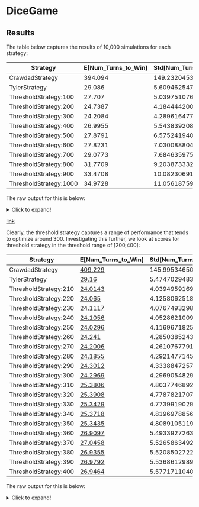 # DiceGame



## Results

The table below captures the results of 10,000 simulations for each strategy:

| Strategy | E[Num_Turns_to_Win] | Std[Num_Turns_to_Win] | E[Final_Score] | Std[Final_Score] | E[Score_Per_Turn] | Std[Score_Per_Turn] | E[Rolls_Per_Turn] | Std[Rolls_Per_Turn] |
| --- | ----------- | --- | ----------- |  --- | ----------- |  --- | ----------- |  --- |
|CrawdadStrategy|394.094|149.23204537688065|10701.75|583.4765482711215|33.1|217.74251261938218|3.922|2.49482266707278|
|TylerStrategy|29.086|5.60946254734534|10359.8|493.5509624674563|357.25|356.71021807579285|1.014|0.1334983963267792|
|ThresholdStrategy:100|27.707|5.039751076103949|10345.285|415.2616801503603|372.95|356.5263084273867|1.0911|0.28845989480531103|
|ThresholdStrategy:200|24.7387|4.184444200527321|10339.4|392.7213554243016|417.14|358.32884387952305|1.4038|0.5919295549808321|
|ThresholdStrategy:300|24.2084|4.28961647714013|10355.06|384.65594031451263|427.715|373.7727911244189|1.8504|0.8570258393589618|
|ThresholdStrategy:400|26.9955|5.543839208104482|10394.04|391.76884343024045|386.25|423.0500379783263|2.2436|1.131188312660571|
|ThresholdStrategy:500|27.8791|6.575241940085329|10458.535|423.50128584091794|375.81|471.76434801710695|2.5107|1.2925372626185776|
|ThresholdStrategy:600|27.8231|7.030088804905703|10497.2|440.2766679650824|374.175|495.25129657546177|2.6871|1.3262614700535844|
|ThresholdStrategy:700|29.0773|7.68463597530861|10536.24|461.1349335527447|369.75|530.3881301998242|2.851|1.393267066757817|
|ThresholdStrategy:800|31.7709|9.20387333237653|10587.49|473.27306984431726|341.935|553.4056663589159|3.0229|1.4940544869183947|
|ThresholdStrategy:900|33.4708|10.08230691118184|10616.35|483.87146088508456|313.385|557.6066573252415|3.1285|1.550815350976796|
|ThresholdStrategy:1000|34.9728|11.056187592855363|10667.92|512.442809846461|304.88|570.4969169708345|3.2455|1.6763981570850368|

The raw output for this is below:

<details>
  <summary>Click to expand!</summary>
  
  ## Heading
  ```
  
  ```
</details>

[link](readme/images/final_score_per_game_for_strategy_crawdadstrategy.png)





Clearly, the threshold strategy captures a range of performance that tends to optimize around 300. Investigating this further, we look at scores for threshold strategy in the threshold range of [200,400]:

| Strategy | E[Num_Turns_to_Win] | Std[Num_Turns_to_Win] | E[Final_Score] | Std[Final_Score] | E[Score_Per_Turn] | Std[Score_Per_Turn] | E[Rolls_Per_Turn] | Std[Rolls_Per_Turn] |
| --- | ----------- | --- | ----------- |  --- | ----------- |  --- | ----------- |  --- |
|CrawdadStrategy|[409.229](readme/images/number_of_turns_to_win_per_game_for_strategy_crawdadstrategy.png)|145.99534650186698|[10718.75](readme/images/final_score_per_game_for_strategy_crawdadstrategy.png)|676.8338359904457|[22.05](readme/images/histogram_of_scores_per_turn_(crawdadstrategy).png)|177.40566583474802|[3.875](readme/images/histogram_of_num_rolls_per_turn_(crawdadstrategy).png)|2.3881118227750724|
|TylerStrategy|[29.16](readme/images/number_of_turns_to_win_per_game_for_strategy_tylerstrategy.png)|5.474702948322618|[10347.3](readme/images/final_score_per_game_for_strategy_tylerstrategy.png)|416.5407737739683|[348.35](readme/images/histogram_of_scores_per_turn_(tylerstrategy).png)|348.498534758367|[1.01](readme/images/histogram_of_num_rolls_per_turn_(tylerstrategy).png)|0.09954853042566682|
|ThresholdStrategy:210|[24.0143](readme/images/number_of_turns_to_win_per_game_for_strategy_thresholdstrategy-210.png)|4.039495916909222|[10348.295](readme/images/final_score_per_game_for_strategy_thresholdstrategy-210.png)|390.9752282919134|[433.445](readme/images/histogram_of_scores_per_turn_(thresholdstrategy-210).png)|363.4080193306848|[1.6362](readme/images/histogram_of_num_rolls_per_turn_(thresholdstrategy-210).png)|0.7195146490051563|
|ThresholdStrategy:220|[24.065](readme/images/number_of_turns_to_win_per_game_for_strategy_thresholdstrategy-220.png)|4.12580625184009|[10355.615](readme/images/final_score_per_game_for_strategy_thresholdstrategy-220.png)|398.1131386705521|[429.88](readme/images/histogram_of_scores_per_turn_(thresholdstrategy-220).png)|366.470484025066|[1.6343](readme/images/histogram_of_num_rolls_per_turn_(thresholdstrategy-220).png)|0.7213983307127592|
|ThresholdStrategy:230|[24.1117](readme/images/number_of_turns_to_win_per_game_for_strategy_thresholdstrategy-230.png)|4.076749329859496|[10343.24](readme/images/final_score_per_game_for_strategy_thresholdstrategy-230.png)|381.6266058421879|[434.925](readme/images/histogram_of_scores_per_turn_(thresholdstrategy-230).png)|370.64367261320524|[1.6281](readme/images/histogram_of_num_rolls_per_turn_(thresholdstrategy-230).png)|0.7178035345353345|
|ThresholdStrategy:240|[24.1056](readme/images/number_of_turns_to_win_per_game_for_strategy_thresholdstrategy-240.png)|4.052862100925828|[10346.085](readme/images/final_score_per_game_for_strategy_thresholdstrategy-240.png)|387.0812653249916|[426.42](readme/images/histogram_of_scores_per_turn_(thresholdstrategy-240).png)|369.4639819568294|[1.6479](readme/images/histogram_of_num_rolls_per_turn_(thresholdstrategy-240).png)|0.7252435369024546|
|ThresholdStrategy:250|[24.0296](readme/images/number_of_turns_to_win_per_game_for_strategy_thresholdstrategy-250.png)|4.116967182511683|[10348.91](readme/images/final_score_per_game_for_strategy_thresholdstrategy-250.png)|385.0670585287144|[425.46](readme/images/histogram_of_scores_per_turn_(thresholdstrategy-250).png)|357.6312044660544|[1.6231](readme/images/histogram_of_num_rolls_per_turn_(thresholdstrategy-250).png)|0.7175638506697356|
|ThresholdStrategy:260|[24.241](readme/images/number_of_turns_to_win_per_game_for_strategy_thresholdstrategy-260.png)|4.285038524391065|[10350.915](readme/images/final_score_per_game_for_strategy_thresholdstrategy-260.png)|378.92119352457735|[425.285](readme/images/histogram_of_scores_per_turn_(thresholdstrategy-260).png)|380.5067638225784|[1.842](readme/images/histogram_of_num_rolls_per_turn_(thresholdstrategy-260).png)|0.8471763516394196|
|ThresholdStrategy:270|[24.2006](readme/images/number_of_turns_to_win_per_game_for_strategy_thresholdstrategy-270.png)|4.261076779117194|[10368.62](readme/images/final_score_per_game_for_strategy_thresholdstrategy-270.png)|412.94230557642487|[425.9](readme/images/histogram_of_scores_per_turn_(thresholdstrategy-270).png)|373.12680466730893|[1.8395](readme/images/histogram_of_num_rolls_per_turn_(thresholdstrategy-270).png)|0.8491241671187545|
|ThresholdStrategy:280|[24.1855](readme/images/number_of_turns_to_win_per_game_for_strategy_thresholdstrategy-280.png)|4.292147714513134|[10357.105](readme/images/final_score_per_game_for_strategy_thresholdstrategy-280.png)|397.2701238831496|[420.565](readme/images/histogram_of_scores_per_turn_(thresholdstrategy-280).png)|368.89556675150874|[1.8452](readme/images/histogram_of_num_rolls_per_turn_(thresholdstrategy-280).png)|0.8454043002274618|
|ThresholdStrategy:290|[24.3012](readme/images/number_of_turns_to_win_per_game_for_strategy_thresholdstrategy-290.png)|4.333884725702977|[10351.175](readme/images/final_score_per_game_for_strategy_thresholdstrategy-290.png)|385.31898012769193|[428.78](readme/images/histogram_of_scores_per_turn_(thresholdstrategy-290).png)|380.2343611733974|[1.837](readme/images/histogram_of_num_rolls_per_turn_(thresholdstrategy-290).png)|0.8394649904236714|
|ThresholdStrategy:300|[24.2969](readme/images/number_of_turns_to_win_per_game_for_strategy_thresholdstrategy-300.png)|4.296905482981091|[10352.4](readme/images/final_score_per_game_for_strategy_thresholdstrategy-300.png)|376.2830037217852|[427.795](readme/images/histogram_of_scores_per_turn_(thresholdstrategy-300).png)|371.5629070216609|[1.8404](readme/images/histogram_of_num_rolls_per_turn_(thresholdstrategy-300).png)|0.8548689490746574|
|ThresholdStrategy:310|[25.3806](readme/images/number_of_turns_to_win_per_game_for_strategy_thresholdstrategy-310.png)|4.803774689254952|[10372.87](readme/images/final_score_per_game_for_strategy_thresholdstrategy-310.png)|392.8102507436751|[407.985](readme/images/histogram_of_scores_per_turn_(thresholdstrategy-310).png)|400.4273017382777|[2.0567](readme/images/histogram_of_num_rolls_per_turn_(thresholdstrategy-310).png)|0.9895367746086197|
|ThresholdStrategy:320|[25.3908](readme/images/number_of_turns_to_win_per_game_for_strategy_thresholdstrategy-320.png)|4.77878217079452|[10372.595](readme/images/final_score_per_game_for_strategy_thresholdstrategy-320.png)|402.68092972987534|[412.49](readme/images/histogram_of_scores_per_turn_(thresholdstrategy-320).png)|401.02877990018476|[2.0428](readme/images/histogram_of_num_rolls_per_turn_(thresholdstrategy-320).png)|0.9955236143490885|
|ThresholdStrategy:330|[25.3429](readme/images/number_of_turns_to_win_per_game_for_strategy_thresholdstrategy-330.png)|4.773991902995751|[10375.465](readme/images/final_score_per_game_for_strategy_thresholdstrategy-330.png)|388.2375002632552|[405.975](readme/images/histogram_of_scores_per_turn_(thresholdstrategy-330).png)|386.55205551666967|[2.0654](readme/images/histogram_of_num_rolls_per_turn_(thresholdstrategy-330).png)|0.985301944579528|
|ThresholdStrategy:340|[25.3718](readme/images/number_of_turns_to_win_per_game_for_strategy_thresholdstrategy-340.png)|4.819697885632551|[10367.265](readme/images/final_score_per_game_for_strategy_thresholdstrategy-340.png)|380.7245262542054|[406.74](readme/images/histogram_of_scores_per_turn_(thresholdstrategy-340).png)|394.79255124160034|[2.0576](readme/images/histogram_of_num_rolls_per_turn_(thresholdstrategy-340).png)|0.9824351163694158|
|ThresholdStrategy:350|[25.3435](readme/images/number_of_turns_to_win_per_game_for_strategy_thresholdstrategy-350.png)|4.808910511959149|[10373.25](readme/images/final_score_per_game_for_strategy_thresholdstrategy-350.png)|387.3473135238315|[411.525](readme/images/histogram_of_scores_per_turn_(thresholdstrategy-350).png)|405.1812453201109|[2.0519](readme/images/histogram_of_num_rolls_per_turn_(thresholdstrategy-350).png)|0.986257400664774|
|ThresholdStrategy:360|[26.9097](readme/images/number_of_turns_to_win_per_game_for_strategy_thresholdstrategy-360.png)|5.493392726390917|[10396.135](readme/images/final_score_per_game_for_strategy_thresholdstrategy-360.png)|412.93869231565253|[378.43](readme/images/histogram_of_scores_per_turn_(thresholdstrategy-360).png)|406.4151232732888|[2.2345](readme/images/histogram_of_num_rolls_per_turn_(thresholdstrategy-360).png)|1.1181389777113344|
|ThresholdStrategy:370|[27.0458](readme/images/number_of_turns_to_win_per_game_for_strategy_thresholdstrategy-370.png)|5.526586349245577|[10395.37](readme/images/final_score_per_game_for_strategy_thresholdstrategy-370.png)|399.58106762328003|[380.375](readme/images/histogram_of_scores_per_turn_(thresholdstrategy-370).png)|412.5871207250886|[2.2296](readme/images/histogram_of_num_rolls_per_turn_(thresholdstrategy-370).png)|1.1117587151644346|
|ThresholdStrategy:380|[26.9355](readme/images/number_of_turns_to_win_per_game_for_strategy_thresholdstrategy-380.png)|5.5208502722653945|[10401.225](readme/images/final_score_per_game_for_strategy_thresholdstrategy-380.png)|405.8961992276532|[382.265](readme/images/histogram_of_scores_per_turn_(thresholdstrategy-380).png)|413.67660389277614|[2.2351](readme/images/histogram_of_num_rolls_per_turn_(thresholdstrategy-380).png)|1.1246130292000642|
|ThresholdStrategy:390|[26.9792](readme/images/number_of_turns_to_win_per_game_for_strategy_thresholdstrategy-390.png)|5.536861298904311|[10396.23](readme/images/final_score_per_game_for_strategy_thresholdstrategy-390.png)|390.5291774039942|[387.88](readme/images/histogram_of_scores_per_turn_(thresholdstrategy-390).png)|424.33608344232425|[2.2436](readme/images/histogram_of_num_rolls_per_turn_(thresholdstrategy-390).png)|1.1241821109330348|
|ThresholdStrategy:400|[26.9464](readme/images/number_of_turns_to_win_per_game_for_strategy_thresholdstrategy-400.png)|5.577171104041221|[10394.85](readme/images/final_score_per_game_for_strategy_thresholdstrategy-400.png)|407.8248516348178|[388.59](readme/images/histogram_of_scores_per_turn_(thresholdstrategy-400).png)|419.2742431739623|[2.2324](readme/images/histogram_of_num_rolls_per_turn_(thresholdstrategy-400).png)|1.1317766262974258|

The raw output for this is below:

<details>
  <summary>Click to expand!</summary>

  ```json
  {
    "CrawdadStrategy": {
        "simulateGames": {
            "numTurnsStats": {
                "nobs": 1000,
                "minmax": [
                    50,
                    958
                ],
                "mean": 409.229,
                "variance": 21314.6412002002,
                "skewness": 0.5383189587666654,
                "kurtosis": 0.33118091606083766
            },
            "numTurnsStatsHistogram": "readme/images/number_of_turns_to_win_per_game_for_strategy_crawdadstrategy.png",
            "finalScoresStats": {
                "nobs": 1000,
                "minmax": [
                    10000,
                    17700
                ],
                "mean": 10718.75,
                "variance": 458104.0415415415,
                "skewness": 2.727036006207771,
                "kurtosis": 15.663463408546821
            },
            "finalScoresStatsHistogram": "readme/images/final_score_per_game_for_strategy_crawdadstrategy.png"
        },
        "simulateTurns": {
            "scoresPerTurnStats": {
                "nobs": 1000,
                "minmax": [
                    0,
                    2150
                ],
                "mean": 22.05,
                "variance": 31472.770270270277,
                "skewness": 8.888656845175511,
                "kurtosis": 85.12971759320546
            },
            "scoresPerTurnStatsHistogram": "readme/images/histogram_of_scores_per_turn_(crawdadstrategy).png",
            "rollsPerTurnStats": {
                "nobs": 1000,
                "minmax": [
                    1,
                    18
                ],
                "mean": 3.875,
                "variance": 5.703078078078078,
                "skewness": 1.9966090733240813,
                "kurtosis": 5.276383569356758
            },
            "rollsPerTurnStatsHistogram": "readme/images/histogram_of_num_rolls_per_turn_(crawdadstrategy).png"
        }
    },
    "TylerStrategy": {
        "simulateGames": {
            "numTurnsStats": {
                "nobs": 1000,
                "minmax": [
                    13,
                    51
                ],
                "mean": 29.16,
                "variance": 29.972372372372373,
                "skewness": 0.17815358911499513,
                "kurtosis": 0.0270595047111013
            },
            "numTurnsStatsHistogram": "readme/images/number_of_turns_to_win_per_game_for_strategy_tylerstrategy.png",
            "finalScoresStats": {
                "nobs": 1000,
                "minmax": [
                    10000,
                    13400
                ],
                "mean": 10347.3,
                "variance": 173506.2162162162,
                "skewness": 2.72883551377366,
                "kurtosis": 11.558474655120923
            },
            "finalScoresStatsHistogram": "readme/images/final_score_per_game_for_strategy_tylerstrategy.png"
        },
        "simulateTurns": {
            "scoresPerTurnStats": {
                "nobs": 1000,
                "minmax": [
                    0,
                    2400
                ],
                "mean": 348.35,
                "variance": 121451.22872872873,
                "skewness": 2.1161018581014384,
                "kurtosis": 5.832881435009339
            },
            "scoresPerTurnStatsHistogram": "readme/images/histogram_of_scores_per_turn_(tylerstrategy).png",
            "rollsPerTurnStats": {
                "nobs": 1000,
                "minmax": [
                    1,
                    2
                ],
                "mean": 1.01,
                "variance": 0.009909909909909911,
                "skewness": 9.864173018495201,
                "kurtosis": 95.49289150015176
            },
            "rollsPerTurnStatsHistogram": "readme/images/histogram_of_num_rolls_per_turn_(tylerstrategy).png"
        }
    },
    "ThresholdStrategy:210": {
        "simulateGames": {
            "numTurnsStats": {
                "nobs": 10000,
                "minmax": [
                    9,
                    39
                ],
                "mean": 24.0143,
                "variance": 16.317527262726273,
                "skewness": 0.05029144287971943,
                "kurtosis": 0.017174434623926427
            },
            "numTurnsStatsHistogram": "readme/images/number_of_turns_to_win_per_game_for_strategy_thresholdstrategy-210.png",
            "finalScoresStats": {
                "nobs": 10000,
                "minmax": [
                    10000,
                    17700
                ],
                "mean": 10348.295,
                "variance": 152861.6291379138,
                "skewness": 3.0839952663446164,
                "kurtosis": 22.03993759728522
            },
            "finalScoresStatsHistogram": "readme/images/final_score_per_game_for_strategy_thresholdstrategy-210.png"
        },
        "simulateTurns": {
            "scoresPerTurnStats": {
                "nobs": 10000,
                "minmax": [
                    0,
                    4100
                ],
                "mean": 433.445,
                "variance": 132065.3885138514,
                "skewness": 2.165563286738794,
                "kurtosis": 9.407158151760584
            },
            "scoresPerTurnStatsHistogram": "readme/images/histogram_of_scores_per_turn_(thresholdstrategy-210).png",
            "rollsPerTurnStats": {
                "nobs": 10000,
                "minmax": [
                    1,
                    5
                ],
                "mean": 1.6362,
                "variance": 0.5177013301330132,
                "skewness": 0.8789680050156637,
                "kurtosis": 0.22252489609869786
            },
            "rollsPerTurnStatsHistogram": "readme/images/histogram_of_num_rolls_per_turn_(thresholdstrategy-210).png"
        }
    },
    "ThresholdStrategy:220": {
        "simulateGames": {
            "numTurnsStats": {
                "nobs": 10000,
                "minmax": [
                    8,
                    39
                ],
                "mean": 24.065,
                "variance": 17.02227722772277,
                "skewness": 0.08213573862626021,
                "kurtosis": 0.10421312970848673
            },
            "numTurnsStatsHistogram": "readme/images/number_of_turns_to_win_per_game_for_strategy_thresholdstrategy-220.png",
            "finalScoresStats": {
                "nobs": 10000,
                "minmax": [
                    10000,
                    17000
                ],
                "mean": 10355.615,
                "variance": 158494.0711821182,
                "skewness": 3.062096313445673,
                "kurtosis": 19.168381980424158
            },
            "finalScoresStatsHistogram": "readme/images/final_score_per_game_for_strategy_thresholdstrategy-220.png"
        },
        "simulateTurns": {
            "scoresPerTurnStats": {
                "nobs": 10000,
                "minmax": [
                    0,
                    4050
                ],
                "mean": 429.88,
                "variance": 134300.61566156617,
                "skewness": 2.315604716833924,
                "kurtosis": 10.80074387283078
            },
            "scoresPerTurnStatsHistogram": "readme/images/histogram_of_scores_per_turn_(thresholdstrategy-220).png",
            "rollsPerTurnStats": {
                "nobs": 10000,
                "minmax": [
                    1,
                    5
                ],
                "mean": 1.6343,
                "variance": 0.5204155515551555,
                "skewness": 0.9088336113543455,
                "kurtosis": 0.32016895131443857
            },
            "rollsPerTurnStatsHistogram": "readme/images/histogram_of_num_rolls_per_turn_(thresholdstrategy-220).png"
        }
    },
    "ThresholdStrategy:230": {
        "simulateGames": {
            "numTurnsStats": {
                "nobs": 10000,
                "minmax": [
                    8,
                    41
                ],
                "mean": 24.1117,
                "variance": 16.619885098509847,
                "skewness": 0.05509340626540323,
                "kurtosis": 0.09616587740213056
            },
            "numTurnsStatsHistogram": "readme/images/number_of_turns_to_win_per_game_for_strategy_thresholdstrategy-230.png",
            "finalScoresStats": {
                "nobs": 10000,
                "minmax": [
                    10000,
                    17700
                ],
                "mean": 10343.24,
                "variance": 145638.86628662868,
                "skewness": 3.186153387992411,
                "kurtosis": 24.53204055165881
            },
            "finalScoresStatsHistogram": "readme/images/final_score_per_game_for_strategy_thresholdstrategy-230.png"
        },
        "simulateTurns": {
            "scoresPerTurnStats": {
                "nobs": 10000,
                "minmax": [
                    0,
                    5000
                ],
                "mean": 434.925,
                "variance": 137376.73204820487,
                "skewness": 2.355769470127566,
                "kurtosis": 11.312682163041696
            },
            "scoresPerTurnStatsHistogram": "readme/images/histogram_of_scores_per_turn_(thresholdstrategy-230).png",
            "rollsPerTurnStats": {
                "nobs": 10000,
                "minmax": [
                    1,
                    5
                ],
                "mean": 1.6281,
                "variance": 0.5152419141914192,
                "skewness": 0.9394256145303008,
                "kurtosis": 0.5180305481188614
            },
            "rollsPerTurnStatsHistogram": "readme/images/histogram_of_num_rolls_per_turn_(thresholdstrategy-230).png"
        }
    },
    "ThresholdStrategy:240": {
        "simulateGames": {
            "numTurnsStats": {
                "nobs": 10000,
                "minmax": [
                    4,
                    39
                ],
                "mean": 24.1056,
                "variance": 16.425691209120913,
                "skewness": 0.0641294337584813,
                "kurtosis": 0.03594587925392867
            },
            "numTurnsStatsHistogram": "readme/images/number_of_turns_to_win_per_game_for_strategy_thresholdstrategy-240.png",
            "finalScoresStats": {
                "nobs": 10000,
                "minmax": [
                    10000,
                    17400
                ],
                "mean": 10346.085,
                "variance": 149831.90596559655,
                "skewness": 3.4389029029716434,
                "kurtosis": 28.715650652048634
            },
            "finalScoresStatsHistogram": "readme/images/final_score_per_game_for_strategy_thresholdstrategy-240.png"
        },
        "simulateTurns": {
            "scoresPerTurnStats": {
                "nobs": 10000,
                "minmax": [
                    0,
                    8000
                ],
                "mean": 426.42,
                "variance": 136503.63396339637,
                "skewness": 3.2255996870391863,
                "kurtosis": 29.9583467562439
            },
            "scoresPerTurnStatsHistogram": "readme/images/histogram_of_scores_per_turn_(thresholdstrategy-240).png",
            "rollsPerTurnStats": {
                "nobs": 10000,
                "minmax": [
                    1,
                    5
                ],
                "mean": 1.6479,
                "variance": 0.5259781878187819,
                "skewness": 0.8760678480085413,
                "kurtosis": 0.2626887075250295
            },
            "rollsPerTurnStatsHistogram": "readme/images/histogram_of_num_rolls_per_turn_(thresholdstrategy-240).png"
        }
    },
    "ThresholdStrategy:250": {
        "simulateGames": {
            "numTurnsStats": {
                "nobs": 10000,
                "minmax": [
                    7,
                    43
                ],
                "mean": 24.0296,
                "variance": 16.949418781878187,
                "skewness": 0.034903121129216376,
                "kurtosis": 0.12976621220377726
            },
            "numTurnsStatsHistogram": "readme/images/number_of_turns_to_win_per_game_for_strategy_thresholdstrategy-250.png",
            "finalScoresStats": {
                "nobs": 10000,
                "minmax": [
                    10000,
                    14600
                ],
                "mean": 10348.91,
                "variance": 148276.63956395639,
                "skewness": 2.6903060158071828,
                "kurtosis": 12.612532717885165
            },
            "finalScoresStatsHistogram": "readme/images/final_score_per_game_for_strategy_thresholdstrategy-250.png"
        },
        "simulateTurns": {
            "scoresPerTurnStats": {
                "nobs": 10000,
                "minmax": [
                    0,
                    5000
                ],
                "mean": 425.46,
                "variance": 127900.07840784079,
                "skewness": 2.420751918613237,
                "kurtosis": 13.419349583999782
            },
            "scoresPerTurnStatsHistogram": "readme/images/histogram_of_scores_per_turn_(thresholdstrategy-250).png",
            "rollsPerTurnStats": {
                "nobs": 10000,
                "minmax": [
                    1,
                    5
                ],
                "mean": 1.6231,
                "variance": 0.5148978797879786,
                "skewness": 0.9231526028292566,
                "kurtosis": 0.3522432005581755
            },
            "rollsPerTurnStatsHistogram": "readme/images/histogram_of_num_rolls_per_turn_(thresholdstrategy-250).png"
        }
    },
    "ThresholdStrategy:260": {
        "simulateGames": {
            "numTurnsStats": {
                "nobs": 10000,
                "minmax": [
                    7,
                    42
                ],
                "mean": 24.241,
                "variance": 18.361555155515553,
                "skewness": 0.12764033982590647,
                "kurtosis": 0.14228102213135907
            },
            "numTurnsStatsHistogram": "readme/images/number_of_turns_to_win_per_game_for_strategy_thresholdstrategy-260.png",
            "finalScoresStats": {
                "nobs": 10000,
                "minmax": [
                    10000,
                    16300
                ],
                "mean": 10350.915,
                "variance": 143581.2709020902,
                "skewness": 3.0484894148117223,
                "kurtosis": 18.65307894542243
            },
            "finalScoresStatsHistogram": "readme/images/final_score_per_game_for_strategy_thresholdstrategy-260.png"
        },
        "simulateTurns": {
            "scoresPerTurnStats": {
                "nobs": 10000,
                "minmax": [
                    0,
                    4100
                ],
                "mean": 425.285,
                "variance": 144785.39731473147,
                "skewness": 2.1844362451647705,
                "kurtosis": 10.583501524251634
            },
            "scoresPerTurnStatsHistogram": "readme/images/histogram_of_scores_per_turn_(thresholdstrategy-260).png",
            "rollsPerTurnStats": {
                "nobs": 10000,
                "minmax": [
                    1,
                    6
                ],
                "mean": 1.842,
                "variance": 0.7177077707770776,
                "skewness": 0.7562874567772394,
                "kurtosis": 0.05036266727879557
            },
            "rollsPerTurnStatsHistogram": "readme/images/histogram_of_num_rolls_per_turn_(thresholdstrategy-260).png"
        }
    },
    "ThresholdStrategy:270": {
        "simulateGames": {
            "numTurnsStats": {
                "nobs": 10000,
                "minmax": [
                    9,
                    43
                ],
                "mean": 24.2006,
                "variance": 18.156775317531757,
                "skewness": 0.10859343723402062,
                "kurtosis": 0.10403073637748639
            },
            "numTurnsStatsHistogram": "readme/images/number_of_turns_to_win_per_game_for_strategy_thresholdstrategy-270.png",
            "finalScoresStats": {
                "nobs": 10000,
                "minmax": [
                    10000,
                    17150
                ],
                "mean": 10368.62,
                "variance": 170521.34773477347,
                "skewness": 3.603607469900953,
                "kurtosis": 28.567545322840928
            },
            "finalScoresStatsHistogram": "readme/images/final_score_per_game_for_strategy_thresholdstrategy-270.png"
        },
        "simulateTurns": {
            "scoresPerTurnStats": {
                "nobs": 10000,
                "minmax": [
                    0,
                    4050
                ],
                "mean": 425.9,
                "variance": 139223.61236123613,
                "skewness": 2.040553170375145,
                "kurtosis": 9.694605273571936
            },
            "scoresPerTurnStatsHistogram": "readme/images/histogram_of_scores_per_turn_(thresholdstrategy-270).png",
            "rollsPerTurnStats": {
                "nobs": 10000,
                "minmax": [
                    1,
                    5
                ],
                "mean": 1.8395,
                "variance": 0.7210118511851185,
                "skewness": 0.7675368028307199,
                "kurtosis": 0.027809261813774633
            },
            "rollsPerTurnStatsHistogram": "readme/images/histogram_of_num_rolls_per_turn_(thresholdstrategy-270).png"
        }
    },
    "ThresholdStrategy:280": {
        "simulateGames": {
            "numTurnsStats": {
                "nobs": 10000,
                "minmax": [
                    6,
                    43
                ],
                "mean": 24.1855,
                "variance": 18.42253200320032,
                "skewness": 0.11744690979659538,
                "kurtosis": 0.17139728732573012
            },
            "numTurnsStatsHistogram": "readme/images/number_of_turns_to_win_per_game_for_strategy_thresholdstrategy-280.png",
            "finalScoresStats": {
                "nobs": 10000,
                "minmax": [
                    10000,
                    16900
                ],
                "mean": 10357.105,
                "variance": 157823.55133013302,
                "skewness": 3.373164811203993,
                "kurtosis": 24.051396022522244
            },
            "finalScoresStatsHistogram": "readme/images/final_score_per_game_for_strategy_thresholdstrategy-280.png"
        },
        "simulateTurns": {
            "scoresPerTurnStats": {
                "nobs": 10000,
                "minmax": [
                    0,
                    4100
                ],
                "mean": 420.565,
                "variance": 136083.93916891684,
                "skewness": 1.9278101335185545,
                "kurtosis": 8.166328803425113
            },
            "scoresPerTurnStatsHistogram": "readme/images/histogram_of_scores_per_turn_(thresholdstrategy-280).png",
            "rollsPerTurnStats": {
                "nobs": 10000,
                "minmax": [
                    1,
                    6
                ],
                "mean": 1.8452,
                "variance": 0.7147084308430843,
                "skewness": 0.7711239564436734,
                "kurtosis": 0.11339040002318423
            },
            "rollsPerTurnStatsHistogram": "readme/images/histogram_of_num_rolls_per_turn_(thresholdstrategy-280).png"
        }
    },
    "ThresholdStrategy:290": {
        "simulateGames": {
            "numTurnsStats": {
                "nobs": 10000,
                "minmax": [
                    6,
                    44
                ],
                "mean": 24.3012,
                "variance": 18.78255681568157,
                "skewness": 0.12504579172705704,
                "kurtosis": 0.12677567272977797
            },
            "numTurnsStatsHistogram": "readme/images/number_of_turns_to_win_per_game_for_strategy_thresholdstrategy-290.png",
            "finalScoresStats": {
                "nobs": 10000,
                "minmax": [
                    10000,
                    17700
                ],
                "mean": 10351.175,
                "variance": 148470.71644664466,
                "skewness": 3.3138955455090264,
                "kurtosis": 24.978080088998745
            },
            "finalScoresStatsHistogram": "readme/images/final_score_per_game_for_strategy_thresholdstrategy-290.png"
        },
        "simulateTurns": {
            "scoresPerTurnStats": {
                "nobs": 10000,
                "minmax": [
                    0,
                    4050
                ],
                "mean": 428.78,
                "variance": 144578.16941694164,
                "skewness": 2.0406532969158153,
                "kurtosis": 8.92526279410481
            },
            "scoresPerTurnStatsHistogram": "readme/images/histogram_of_scores_per_turn_(thresholdstrategy-290).png",
            "rollsPerTurnStats": {
                "nobs": 10000,
                "minmax": [
                    1,
                    6
                ],
                "mean": 1.837,
                "variance": 0.7047014701470148,
                "skewness": 0.7414595813270815,
                "kurtosis": -0.04504057490091551
            },
            "rollsPerTurnStatsHistogram": "readme/images/histogram_of_num_rolls_per_turn_(thresholdstrategy-290).png"
        }
    },
    "ThresholdStrategy:300": {
        "simulateGames": {
            "numTurnsStats": {
                "nobs": 10000,
                "minmax": [
                    5,
                    42
                ],
                "mean": 24.2969,
                "variance": 18.463396729672965,
                "skewness": 0.0970074806696016,
                "kurtosis": 0.1172835135324779
            },
            "numTurnsStatsHistogram": "readme/images/number_of_turns_to_win_per_game_for_strategy_thresholdstrategy-300.png",
            "finalScoresStats": {
                "nobs": 10000,
                "minmax": [
                    10000,
                    14350
                ],
                "mean": 10352.4,
                "variance": 141588.89888988898,
                "skewness": 2.710317680597878,
                "kurtosis": 12.905009998386832
            },
            "finalScoresStatsHistogram": "readme/images/final_score_per_game_for_strategy_thresholdstrategy-300.png"
        },
        "simulateTurns": {
            "scoresPerTurnStats": {
                "nobs": 10000,
                "minmax": [
                    0,
                    4050
                ],
                "mean": 427.795,
                "variance": 138058.99387438744,
                "skewness": 1.8341850109747058,
                "kurtosis": 7.180642818948819
            },
            "scoresPerTurnStatsHistogram": "readme/images/histogram_of_scores_per_turn_(thresholdstrategy-300).png",
            "rollsPerTurnStats": {
                "nobs": 10000,
                "minmax": [
                    1,
                    5
                ],
                "mean": 1.8404,
                "variance": 0.7308009200920091,
                "skewness": 0.8097615028288072,
                "kurtosis": 0.15283174975502822
            },
            "rollsPerTurnStatsHistogram": "readme/images/histogram_of_num_rolls_per_turn_(thresholdstrategy-300).png"
        }
    },
    "ThresholdStrategy:310": {
        "simulateGames": {
            "numTurnsStats": {
                "nobs": 10000,
                "minmax": [
                    6,
                    46
                ],
                "mean": 25.3806,
                "variance": 23.076251265126512,
                "skewness": 0.21140650454612606,
                "kurtosis": 0.23194487890356497
            },
            "numTurnsStatsHistogram": "readme/images/number_of_turns_to_win_per_game_for_strategy_thresholdstrategy-310.png",
            "finalScoresStats": {
                "nobs": 10000,
                "minmax": [
                    10000,
                    16000
                ],
                "mean": 10372.87,
                "variance": 154299.89308930893,
                "skewness": 3.069375665806407,
                "kurtosis": 19.828929014772655
            },
            "finalScoresStatsHistogram": "readme/images/final_score_per_game_for_strategy_thresholdstrategy-310.png"
        },
        "simulateTurns": {
            "scoresPerTurnStats": {
                "nobs": 10000,
                "minmax": [
                    0,
                    4800
                ],
                "mean": 407.985,
                "variance": 160342.0239773977,
                "skewness": 1.9254544858925242,
                "kurtosis": 8.946756854412406
            },
            "scoresPerTurnStatsHistogram": "readme/images/histogram_of_scores_per_turn_(thresholdstrategy-310).png",
            "rollsPerTurnStats": {
                "nobs": 10000,
                "minmax": [
                    1,
                    6
                ],
                "mean": 2.0567,
                "variance": 0.9791830283028302,
                "skewness": 0.6513986712432507,
                "kurtosis": -0.2297701383334192
            },
            "rollsPerTurnStatsHistogram": "readme/images/histogram_of_num_rolls_per_turn_(thresholdstrategy-310).png"
        }
    },
    "ThresholdStrategy:320": {
        "simulateGames": {
            "numTurnsStats": {
                "nobs": 10000,
                "minmax": [
                    6,
                    49
                ],
                "mean": 25.3908,
                "variance": 22.83675903590359,
                "skewness": 0.21178509896421888,
                "kurtosis": 0.1824485551100321
            },
            "numTurnsStatsHistogram": "readme/images/number_of_turns_to_win_per_game_for_strategy_thresholdstrategy-320.png",
            "finalScoresStats": {
                "nobs": 10000,
                "minmax": [
                    10000,
                    17800
                ],
                "mean": 10372.595,
                "variance": 162151.9311681168,
                "skewness": 3.7751129578916016,
                "kurtosis": 33.61296807140411
            },
            "finalScoresStatsHistogram": "readme/images/final_score_per_game_for_strategy_thresholdstrategy-320.png"
        },
        "simulateTurns": {
            "scoresPerTurnStats": {
                "nobs": 10000,
                "minmax": [
                    0,
                    4050
                ],
                "mean": 412.49,
                "variance": 160824.08230823083,
                "skewness": 1.932369510513325,
                "kurtosis": 9.312761022647726
            },
            "scoresPerTurnStatsHistogram": "readme/images/histogram_of_scores_per_turn_(thresholdstrategy-320).png",
            "rollsPerTurnStats": {
                "nobs": 10000,
                "minmax": [
                    1,
                    7
                ],
                "mean": 2.0428,
                "variance": 0.9910672667266727,
                "skewness": 0.7075500288844719,
                "kurtosis": -0.08785997433563697
            },
            "rollsPerTurnStatsHistogram": "readme/images/histogram_of_num_rolls_per_turn_(thresholdstrategy-320).png"
        }
    },
    "ThresholdStrategy:330": {
        "simulateGames": {
            "numTurnsStats": {
                "nobs": 10000,
                "minmax": [
                    9,
                    47
                ],
                "mean": 25.3429,
                "variance": 22.790998689868985,
                "skewness": 0.24478516240930484,
                "kurtosis": 0.09390415943245012
            },
            "numTurnsStatsHistogram": "readme/images/number_of_turns_to_win_per_game_for_strategy_thresholdstrategy-330.png",
            "finalScoresStats": {
                "nobs": 10000,
                "minmax": [
                    10000,
                    14900
                ],
                "mean": 10375.465,
                "variance": 150728.35661066105,
                "skewness": 2.8250221010790773,
                "kurtosis": 15.280439643578305
            },
            "finalScoresStatsHistogram": "readme/images/final_score_per_game_for_strategy_thresholdstrategy-330.png"
        },
        "simulateTurns": {
            "scoresPerTurnStats": {
                "nobs": 10000,
                "minmax": [
                    0,
                    4000
                ],
                "mean": 405.975,
                "variance": 149422.49162416247,
                "skewness": 1.5669531822541474,
                "kurtosis": 5.731480505252009
            },
            "scoresPerTurnStatsHistogram": "readme/images/histogram_of_scores_per_turn_(thresholdstrategy-330).png",
            "rollsPerTurnStats": {
                "nobs": 10000,
                "minmax": [
                    1,
                    6
                ],
                "mean": 2.0654,
                "variance": 0.9708199219921992,
                "skewness": 0.6055488516244188,
                "kurtosis": -0.3692340470159108
            },
            "rollsPerTurnStatsHistogram": "readme/images/histogram_of_num_rolls_per_turn_(thresholdstrategy-330).png"
        }
    },
    "ThresholdStrategy:340": {
        "simulateGames": {
            "numTurnsStats": {
                "nobs": 10000,
                "minmax": [
                    9,
                    45
                ],
                "mean": 25.3718,
                "variance": 23.22948770877088,
                "skewness": 0.2305302926595931,
                "kurtosis": 0.10424033014612233
            },
            "numTurnsStatsHistogram": "readme/images/number_of_turns_to_win_per_game_for_strategy_thresholdstrategy-340.png",
            "finalScoresStats": {
                "nobs": 10000,
                "minmax": [
                    10000,
                    13950
                ],
                "mean": 10367.265,
                "variance": 144951.16489148914,
                "skewness": 2.6659976366075395,
                "kurtosis": 12.637171696620168
            },
            "finalScoresStatsHistogram": "readme/images/final_score_per_game_for_strategy_thresholdstrategy-340.png"
        },
        "simulateTurns": {
            "scoresPerTurnStats": {
                "nobs": 10000,
                "minmax": [
                    0,
                    4050
                ],
                "mean": 406.74,
                "variance": 155861.15851585162,
                "skewness": 1.80323929075067,
                "kurtosis": 7.621237114435965
            },
            "scoresPerTurnStatsHistogram": "readme/images/histogram_of_scores_per_turn_(thresholdstrategy-340).png",
            "rollsPerTurnStats": {
                "nobs": 10000,
                "minmax": [
                    1,
                    6
                ],
                "mean": 2.0576,
                "variance": 0.9651787578757877,
                "skewness": 0.6334177444433929,
                "kurtosis": -0.25948242339052197
            },
            "rollsPerTurnStatsHistogram": "readme/images/histogram_of_num_rolls_per_turn_(thresholdstrategy-340).png"
        }
    },
    "ThresholdStrategy:350": {
        "simulateGames": {
            "numTurnsStats": {
                "nobs": 10000,
                "minmax": [
                    6,
                    49
                ],
                "mean": 25.3435,
                "variance": 23.125620312031202,
                "skewness": 0.222958847145518,
                "kurtosis": 0.33213290205998725
            },
            "numTurnsStatsHistogram": "readme/images/number_of_turns_to_win_per_game_for_strategy_thresholdstrategy-350.png",
            "finalScoresStats": {
                "nobs": 10000,
                "minmax": [
                    10000,
                    14300
                ],
                "mean": 10373.25,
                "variance": 150037.9412941294,
                "skewness": 2.716714660668586,
                "kurtosis": 12.974192519992851
            },
            "finalScoresStatsHistogram": "readme/images/final_score_per_game_for_strategy_thresholdstrategy-350.png"
        },
        "simulateTurns": {
            "scoresPerTurnStats": {
                "nobs": 10000,
                "minmax": [
                    0,
                    8000
                ],
                "mean": 411.525,
                "variance": 164171.8415591559,
                "skewness": 2.4479659347428626,
                "kurtosis": 20.261297957040252
            },
            "scoresPerTurnStatsHistogram": "readme/images/histogram_of_scores_per_turn_(thresholdstrategy-350).png",
            "rollsPerTurnStats": {
                "nobs": 10000,
                "minmax": [
                    1,
                    6
                ],
                "mean": 2.0519,
                "variance": 0.9727036603660365,
                "skewness": 0.6680845152002525,
                "kurtosis": -0.19753014186486517
            },
            "rollsPerTurnStatsHistogram": "readme/images/histogram_of_num_rolls_per_turn_(thresholdstrategy-350).png"
        }
    },
    "ThresholdStrategy:360": {
        "simulateGames": {
            "numTurnsStats": {
                "nobs": 10000,
                "minmax": [
                    6,
                    50
                ],
                "mean": 26.9097,
                "variance": 30.17736364636464,
                "skewness": 0.2875901017994657,
                "kurtosis": 0.2141851645261399
            },
            "numTurnsStatsHistogram": "readme/images/number_of_turns_to_win_per_game_for_strategy_thresholdstrategy-360.png",
            "finalScoresStats": {
                "nobs": 10000,
                "minmax": [
                    10000,
                    17950
                ],
                "mean": 10396.135,
                "variance": 170518.36361136113,
                "skewness": 3.4681437264710273,
                "kurtosis": 27.783274833647194
            },
            "finalScoresStatsHistogram": "readme/images/final_score_per_game_for_strategy_thresholdstrategy-360.png"
        },
        "simulateTurns": {
            "scoresPerTurnStats": {
                "nobs": 10000,
                "minmax": [
                    0,
                    4000
                ],
                "mean": 378.43,
                "variance": 165173.25242524254,
                "skewness": 1.4196986102034663,
                "kurtosis": 4.11670887086591
            },
            "scoresPerTurnStatsHistogram": "readme/images/histogram_of_scores_per_turn_(thresholdstrategy-360).png",
            "rollsPerTurnStats": {
                "nobs": 10000,
                "minmax": [
                    1,
                    7
                ],
                "mean": 2.2345,
                "variance": 1.2502347734773478,
                "skewness": 0.5575264164452074,
                "kurtosis": -0.5015500495885354
            },
            "rollsPerTurnStatsHistogram": "readme/images/histogram_of_num_rolls_per_turn_(thresholdstrategy-360).png"
        }
    },
    "ThresholdStrategy:370": {
        "simulateGames": {
            "numTurnsStats": {
                "nobs": 10000,
                "minmax": [
                    8,
                    50
                ],
                "mean": 27.0458,
                "variance": 30.54315667566756,
                "skewness": 0.2883949780105509,
                "kurtosis": 0.15673290728797173
            },
            "numTurnsStatsHistogram": "readme/images/number_of_turns_to_win_per_game_for_strategy_thresholdstrategy-370.png",
            "finalScoresStats": {
                "nobs": 10000,
                "minmax": [
                    10000,
                    15750
                ],
                "mean": 10395.37,
                "variance": 159665.02960296028,
                "skewness": 2.8063471018135373,
                "kurtosis": 15.559807789888623
            },
            "finalScoresStatsHistogram": "readme/images/final_score_per_game_for_strategy_thresholdstrategy-370.png"
        },
        "simulateTurns": {
            "scoresPerTurnStats": {
                "nobs": 10000,
                "minmax": [
                    0,
                    4800
                ],
                "mean": 380.375,
                "variance": 170228.13218821882,
                "skewness": 1.8238850935862132,
                "kurtosis": 8.686666274885992
            },
            "scoresPerTurnStatsHistogram": "readme/images/histogram_of_scores_per_turn_(thresholdstrategy-370).png",
            "rollsPerTurnStats": {
                "nobs": 10000,
                "minmax": [
                    1,
                    6
                ],
                "mean": 2.2296,
                "variance": 1.2360074407440744,
                "skewness": 0.574654174303613,
                "kurtosis": -0.4214459609254333
            },
            "rollsPerTurnStatsHistogram": "readme/images/histogram_of_num_rolls_per_turn_(thresholdstrategy-370).png"
        }
    },
    "ThresholdStrategy:380": {
        "simulateGames": {
            "numTurnsStats": {
                "nobs": 10000,
                "minmax": [
                    5,
                    53
                ],
                "mean": 26.9355,
                "variance": 30.47978772877288,
                "skewness": 0.27000697765500553,
                "kurtosis": 0.23278626604467423
            },
            "numTurnsStatsHistogram": "readme/images/number_of_turns_to_win_per_game_for_strategy_thresholdstrategy-380.png",
            "finalScoresStats": {
                "nobs": 10000,
                "minmax": [
                    10000,
                    17600
                ],
                "mean": 10401.225,
                "variance": 164751.72454745474,
                "skewness": 3.0162406127160275,
                "kurtosis": 20.68938386376144
            },
            "finalScoresStatsHistogram": "readme/images/final_score_per_game_for_strategy_thresholdstrategy-380.png"
        },
        "simulateTurns": {
            "scoresPerTurnStats": {
                "nobs": 10000,
                "minmax": [
                    0,
                    4050
                ],
                "mean": 382.265,
                "variance": 171128.33260826083,
                "skewness": 1.6450460104192477,
                "kurtosis": 6.431706597483618
            },
            "scoresPerTurnStatsHistogram": "readme/images/histogram_of_scores_per_turn_(thresholdstrategy-380).png",
            "rollsPerTurnStats": {
                "nobs": 10000,
                "minmax": [
                    1,
                    6
                ],
                "mean": 2.2351,
                "variance": 1.2647544654465444,
                "skewness": 0.5838275228520273,
                "kurtosis": -0.4069631488058114
            },
            "rollsPerTurnStatsHistogram": "readme/images/histogram_of_num_rolls_per_turn_(thresholdstrategy-380).png"
        }
    },
    "ThresholdStrategy:390": {
        "simulateGames": {
            "numTurnsStats": {
                "nobs": 10000,
                "minmax": [
                    5,
                    53
                ],
                "mean": 26.9792,
                "variance": 30.656833043304335,
                "skewness": 0.31957956646195684,
                "kurtosis": 0.37100850697271737
            },
            "numTurnsStatsHistogram": "readme/images/number_of_turns_to_win_per_game_for_strategy_thresholdstrategy-390.png",
            "finalScoresStats": {
                "nobs": 10000,
                "minmax": [
                    10000,
                    14400
                ],
                "mean": 10396.23,
                "variance": 152513.0384038404,
                "skewness": 2.662818549681746,
                "kurtosis": 13.260009081091908
            },
            "finalScoresStatsHistogram": "readme/images/final_score_per_game_for_strategy_thresholdstrategy-390.png"
        },
        "simulateTurns": {
            "scoresPerTurnStats": {
                "nobs": 10000,
                "minmax": [
                    0,
                    4800
                ],
                "mean": 387.88,
                "variance": 180061.11171117116,
                "skewness": 1.7108981195954285,
                "kurtosis": 6.730357137943276
            },
            "scoresPerTurnStatsHistogram": "readme/images/histogram_of_scores_per_turn_(thresholdstrategy-390).png",
            "rollsPerTurnStats": {
                "nobs": 10000,
                "minmax": [
                    1,
                    6
                ],
                "mean": 2.2436,
                "variance": 1.2637854185418542,
                "skewness": 0.5452814096531514,
                "kurtosis": -0.5063937407305485
            },
            "rollsPerTurnStatsHistogram": "readme/images/histogram_of_num_rolls_per_turn_(thresholdstrategy-390).png"
        }
    },
    "ThresholdStrategy:400": {
        "simulateGames": {
            "numTurnsStats": {
                "nobs": 10000,
                "minmax": [
                    9,
                    54
                ],
                "mean": 26.9464,
                "variance": 31.104837523752373,
                "skewness": 0.3131285788360232,
                "kurtosis": 0.18505906972898378
            },
            "numTurnsStatsHistogram": "readme/images/number_of_turns_to_win_per_game_for_strategy_thresholdstrategy-400.png",
            "finalScoresStats": {
                "nobs": 10000,
                "minmax": [
                    10000,
                    16600
                ],
                "mean": 10394.85,
                "variance": 166321.1096109611,
                "skewness": 3.2963637527380594,
                "kurtosis": 22.309069794444472
            },
            "finalScoresStatsHistogram": "readme/images/final_score_per_game_for_strategy_thresholdstrategy-400.png"
        },
        "simulateTurns": {
            "scoresPerTurnStats": {
                "nobs": 10000,
                "minmax": [
                    0,
                    4050
                ],
                "mean": 388.59,
                "variance": 175790.89098909887,
                "skewness": 1.6817179753134253,
                "kurtosis": 6.446243338366882
            },
            "scoresPerTurnStatsHistogram": "readme/images/histogram_of_scores_per_turn_(thresholdstrategy-400).png",
            "rollsPerTurnStats": {
                "nobs": 10000,
                "minmax": [
                    1,
                    7
                ],
                "mean": 2.2324,
                "variance": 1.2809183318331832,
                "skewness": 0.5726167549927422,
                "kurtosis": -0.47140200528047105
            },
            "rollsPerTurnStatsHistogram": "readme/images/histogram_of_num_rolls_per_turn_(thresholdstrategy-400).png"
        }
    }
}
 ```
</details>


